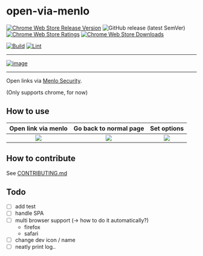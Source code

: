 # open-via-menlo

<!-- Release badges -->
[![Chrome Web Store Release Version](https://img.shields.io/chrome-web-store/v/noipifnjlcnmakealjopkndknloofcka)](https://chrome.google.com/webstore/detail/open-via-menlo/noipifnjlcnmakealjopkndknloofcka)
![GitHub release (latest SemVer)](https://img.shields.io/github/v/release/sh-cho/open-via-menlo)
[![Chrome Web Store Ratings](https://img.shields.io/chrome-web-store/rating/noipifnjlcnmakealjopkndknloofcka)](https://chrome.google.com/webstore/detail/open-via-menlo/noipifnjlcnmakealjopkndknloofcka)
[![Chrome Web Store Downloads](https://img.shields.io/chrome-web-store/users/noipifnjlcnmakealjopkndknloofcka)](https://chrome.google.com/webstore/detail/open-via-menlo/noipifnjlcnmakealjopkndknloofcka)

<!-- Dev badges -->
[![Build](https://github.com/sh-cho/open-via-menlo/actions/workflows/build.yaml/badge.svg?branch=main&event=push)](https://github.com/sh-cho/open-via-menlo/actions/workflows/build.yaml)
[![Lint](https://github.com/sh-cho/open-via-menlo/actions/workflows/lint.yaml/badge.svg?branch=main&event=push)](https://github.com/sh-cho/open-via-menlo/actions/workflows/lint.yaml)

---

[![image](https://user-images.githubusercontent.com/11611397/216783062-5f9b5b39-e3d7-48d7-b191-ac1ddc0a325c.png)](https://chrome.google.com/webstore/detail/open-via-menlo/noipifnjlcnmakealjopkndknloofcka)

---

Open links via [Menlo Security](https://safe.menlosecurity.com/).

(Only supports chrome, for now)

## How to use

| Open link via menlo | Go back to normal page | Set options |
:--:|:--:|:--:
![](https://github.com/sh-cho/open-via-menlo/assets/11611397/f624312c-7a69-4e8d-85dd-19676ed7c8d2)  |  ![](https://github.com/sh-cho/open-via-menlo/assets/11611397/0a2c658a-560e-4a7c-88df-a54883b4d27d) | ![](https://github.com/sh-cho/open-via-menlo/assets/11611397/47d513c1-a587-414c-8127-af02a3f30463)

## How to contribute
See [CONTRIBUTING.md](./CONTRIBUTING.md)

## Todo
- [ ] add test
- [ ] handle SPA
- [ ] multi browser support (-> how to do it automatically?)
  - firefox
  - safari
- [ ] change dev icon / name
- [ ] neatly print log..

